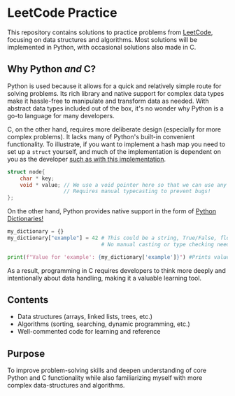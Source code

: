 # LeetCode Practice

This repository contains solutions to practice problems from [LeetCode](https://leetcode.com/), focusing on data structures and algorithms. Most solutions will be implemented in Python, with occasional solutions also made in C.

## Why Python ***and*** C?

Python is used because it allows for a quick and relatively simple route for solving problems. Its rich library and native support for complex data types make it hassle-free to manipulate and transform data as needed. With abstract data types included out of the box, it's no wonder why Python is a go-to language for many developers.

C, on the other hand, requires more deliberate design (especially for more complex problems). It lacks many of Python's built-in convenient functionality. To illustrate, if you want to implement a hash map you need to set up a `struct` yourself, and much of the implementation is dependent on you as the developer [such as with this implementation](https://stackoverflow.com/questions/53217476/hashmap-implementation-problem-in-c-with-void-pointer-as-value).

```C
struct node{
    char * key;
    void * value; // We use a void pointer here so that we can use any data type for 'value'. 
                  // Requires manual typecasting to prevent bugs!
};
```

On the other hand, Python provides native support in the form of [Python Dictionaries!](https://www.w3schools.com/python/python_dictionaries.asp)

```Python
my_dictionary = {}
my_dictionary["example"] = 42 # This could be a string, True/False, float, and it would work!
                              # No manual casting or type checking needed!

print(f"Value for 'example': {my_dictionary['example']}") #Prints value of 'example': 42
```

As a result, programming in C requires developers to think more deeply and intentionally about data handling, making it a valuable learning tool.

## Contents

- Data structures (arrays, linked lists, trees, etc.)
- Algorithms (sorting, searching, dynamic programming, etc.)
- Well-commented code for learning and reference

## Purpose

To improve problem-solving skills and deepen understanding of core Python and C functionality while also familiarizing myself with more complex data-structures and algorithms.
